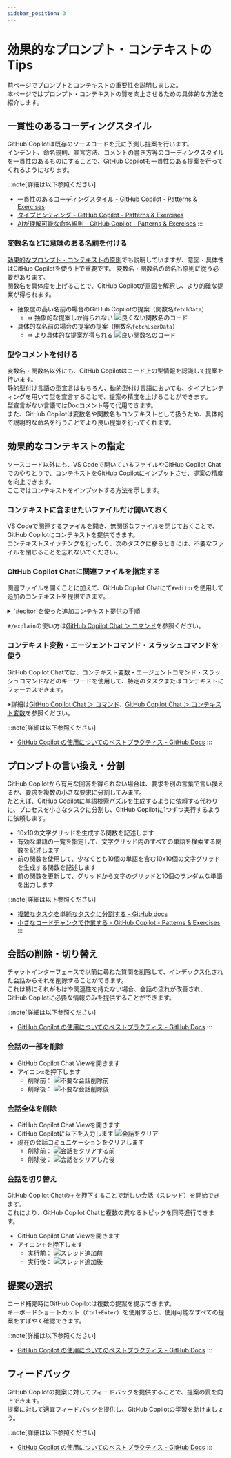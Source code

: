 ```yaml
---
sidebar_position: 3
---
```


# 効果的なプロンプト・コンテキストのTips

前ページでプロンプトとコンテキストの重要性を説明しました。<br/>
本ページではプロンプト・コンテキストの質を向上させるための具体的な方法を紹介します。

## 一貫性のあるコーディングスタイル

GitHub Copilotは既存のソースコードを元に予測し提案を行います。<br/>
インデント、命名規則、宣言方法、コメントの書き方等のコーディングスタイルを一貫性のあるものにすることで、GitHub Copilotも一貫性のある提案を行ってくれるようになります。

<!-- textlint-disable ja-technical-writing/ja-no-mixed-period -->
<!-- textlint-disable jtf-style/4.3.2.大かっこ［］ -->
:::note[詳細は以下参照ください]
<!-- textlint-enable jtf-style/4.3.2.大かっこ［］ -->
<!-- textlint-enable ja-technical-writing/ja-no-mixed-period -->
- [一貫性のあるコーディングスタイル - GitHub Copilot - Patterns & Exercises](https://ai-native-development.gitbook.io/docs/v/ja/design-patterns/consistent-coding-style)
- [タイプヒンティング - GitHub Copilot - Patterns & Exercises](https://ai-native-development.gitbook.io/docs/v/ja/general/type-hinting)
- [AIが理解可能な命名規則 - GitHub Copilot - Patterns & Exercises](https://ai-native-development.gitbook.io/docs/v/ja/design-patterns/ai-readable-naming-convention)
:::

### 変数名などに意味のある名前を付ける

[効果的なプロンプト・コンテキストの原則](./02_prompts-context-principles.md)でも説明していますが、意図・具体性はGitHub Copilotを使う上で重要です。
変数名・関数名の命名も原則に従う必要があります。<br/>
関数名を具体度を上げることで、GitHub Copilotが意図を解釈し、より的確な提案が得られます。

- 抽象度の高い名前の場合のGitHub Copilotの提案（関数名`fetchData`）
  - ⇛ 抽象的な提案しか得られない
  ![良くない関数名のコード](images/function-name_bad.png)
- 具体的な名前の場合の提案の提案（関数名`fetchUserData`）
  - ⇛ より具体的な提案が得られる
  ![良い関数名のコード](images/function-name_good.png)

### 型やコメントを付ける

変数名・関数名以外にも、GitHub Copilotはコード上の型情報を認識して提案を行います。<br/>
静的型付け言語の型宣言はもちろん、動的型付け言語においても、タイプヒンティングを用いて型を宣言することで、提案の精度を上げることができます。<br/>
型宣言がない言語ではDocコメント等で代用できます。<br/>
また、GitHub Copilotは変数名や関数名もコンテキストとして扱うため、具体的で説明的な命名を行うことでより良い提案を行ってくれます。

## 効果的なコンテキストの指定

ソースコード以外にも、VS Codeで開いているファイルやGitHub Copilot Chatでのやりとりで、コンテキストをGitHub Copilotにインプットさせ、提案の精度を向上できます。<br/>
ここではコンテキストをインプットする方法を示します。

### コンテキストに含ませたいファイルだけ開いておく

VS Codeで関連するファイルを開き、無関係なファイルを閉じておくことで、GitHub Copilotにコンテキストを提供できます。<br/>
コンテキストスイッチングを行ったり、次のタスクに移るときには、不要なファイルを閉じることを忘れないでください。

### GitHub Copilot Chatに関連ファイルを指定する

関連ファイルを開くことに加えて、GitHub Copilot Chatにて`#editor`を使用して追加のコンテキストを提供できます。

<details>
<summary>`#editor`を使った追加コンテキスト提供の手順</summary>
- VS Codeで、該当ファイルを開きます
  ![コンテキストに含めるファイルをVS Codeで開く](images/add-context.png)
- GitHub Copilotに以下を入力します
      ```txt
      #editor /removeTxt　ファイルの拡張子が.csv .txt .mdの場合は、リストに該当レコードも削除するを更新してください。
      ```
- 更新後コードが提案されます
</details>

※`/explain`の使い方は[GitHub Copilot Chat ＞ コマンド](../08_vscode-extention/02_github-copilot-chat/03_command.md#スラッシュコマンド)を参照ください。

### コンテキスト変数・エージェントコマンド・スラッシュコマンドを使う

GitHub Copilot Chatでは、コンテキスト変数・エージェントコマンド・スラッシュコマンドなどのキーワードを使用して、特定のタスクまたはコンテキストにフォーカスできます。

※詳細は[GitHub Copilot Chat ＞ コマンド](../08_vscode-extention/02_github-copilot-chat/03_command.md)、[GitHub Copilot Chat ＞ コンテキスト変数](../08_vscode-extention/02_github-copilot-chat/04_context-variable.md)を参照ください。

<!-- textlint-disable ja-technical-writing/ja-no-mixed-period -->
<!-- textlint-disable jtf-style/4.3.2.大かっこ［］ -->
:::note[詳細は以下参照ください]
<!-- textlint-enable jtf-style/4.3.2.大かっこ［］ -->
<!-- textlint-enable ja-technical-writing/ja-no-mixed-period -->
- [GitHub Copilot の使用についてのベストプラクティス - GitHub Docs](https://docs.github.com/ja/copilot/using-github-copilot/best-practices-for-using-github-copilot#copilot-%E3%82%92%E5%BD%B9%E7%AB%8B%E3%81%A4%E5%87%BA%E5%8A%9B%E3%81%AB%E5%B0%8E%E3%81%8F)
:::

## プロンプトの言い換え・分割

GitHub Copilotから有用な回答を得られない場合は、要求を別の言葉で言い換えるか、要求を複数の小さな要求に分割してみます。<br/>
たとえば、GitHub Copilotに単語検索パズルを生成するように依頼する代わりに、プロセスを小さなタスクに分割し、GitHub Copilotに1つずつ実行するように依頼します。

- 10x10の文字グリッドを生成する関数を記述します
- 有効な単語の一覧を指定して、文字グリッド内のすべての単語を検索する関数を記述します
- 前の関数を使用して、少なくとも10個の単語を含む10x10個の文字グリッドを生成する関数を記述します
- 前の関数を更新して、グリッドから文字のグリッドと10個のランダムな単語を出力します

<!-- textlint-disable ja-technical-writing/ja-no-mixed-period -->
<!-- textlint-disable jtf-style/4.3.2.大かっこ［］ -->
:::note[詳細は以下参照ください]
<!-- textlint-enable jtf-style/4.3.2.大かっこ［］ -->
<!-- textlint-enable ja-technical-writing/ja-no-mixed-period -->
- [複雑なタスクを単純なタスクに分割する - GitHub docs](https://docs.github.com/ja/copilot/using-github-copilot/prompt-engineering-for-github-copilot#break-complex-tasks-into-simpler-tasks)<br/>
- [小さなコードチャンクで作業する - GitHub Copilot - Patterns & Exercises](https://ai-native-development.gitbook.io/docs/ja/design-patterns/working-on-small-chunk)
:::

## 会話の削除・切り替え

チャットインターフェースで以前に尋ねた質問を削除して、インデックス化された会話からそれを削除することができます。<br/>
これは特にそれがもはや関連性を持たない場合、会話の流れが改善され、GitHub Copilotに必要な情報のみを提供することができます。

<!-- textlint-disable ja-technical-writing/ja-no-mixed-period -->
<!-- textlint-disable jtf-style/4.3.2.大かっこ［］ -->
:::note[詳細は以下参照ください]
<!-- textlint-enable jtf-style/4.3.2.大かっこ［］ -->
<!-- textlint-enable ja-technical-writing/ja-no-mixed-period -->
- [GitHub Copilot の使用についてのベストプラクティス - GitHub Docs](https://docs.github.com/ja/copilot/using-github-copilot/best-practices-for-using-github-copilot#copilot-%E3%82%92%E5%BD%B9%E7%AB%8B%E3%81%A4%E5%87%BA%E5%8A%9B%E3%81%AB%E5%B0%8E%E3%81%8F)
:::

### 会話の一部を削除

- GitHub Copilot Chat Viewを開きます
- アイコン`x`を押下します
  - 削除前：
    ![不要な会話削除前](images/delete-request_before.png)
  - 削除後：
    ![不要な会話削除後](images/delete-request_after.png)

### 会話全体を削除

- GitHub Copilot Chat Viewを開きます
- GitHub Copilotに以下を入力します
    ![会話をクリア](images/clear-communication-setting.png)
- 現在の会話コミュニケーションをクリアします
  - 削除前：
    ![会話をクリアする前](images/clear-communication_before.png)
  - 削除後：
    ![会話をクリアした後](images/clear-communication_before.png)

### 会話を切り替え

GitHub Copilot Chatの`＋`を押下することで新しい会話（スレッド）を開始できます。<br/>
これにより、GitHub Copilot Chatと複数の異なるトピックを同時進行できます。

- GitHub Copilot Chat Viewを開きます
- アイコン`＋`を押下します
  - 実行前：
    ![スレッド追加前](images/add-thread_before.png)
  - 実行後：
    ![スレッド追加後](images/add-thread_after.png)

## 提案の選択

コード補完時にGitHub Copilotは複数の提案を提示できます。<br/>
キーボードショートカット（`Ctrl+Enter`）を使用すると、使用可能なすべての提案をすばやく確認できます。

<!-- textlint-disable ja-technical-writing/ja-no-mixed-period -->
<!-- textlint-disable jtf-style/4.3.2.大かっこ［］ -->
:::note[詳細は以下参照ください]
<!-- textlint-enable jtf-style/4.3.2.大かっこ［］ -->
<!-- textlint-enable ja-technical-writing/ja-no-mixed-period -->
- [GitHub Copilot の使用についてのベストプラクティス - GitHub Docs](https://docs.github.com/ja/copilot/using-github-copilot/best-practices-for-using-github-copilot#copilot-%E3%82%92%E5%BD%B9%E7%AB%8B%E3%81%A4%E5%87%BA%E5%8A%9B%E3%81%AB%E5%B0%8E%E3%81%8F)
:::

## フィードバック

GitHub Copilotの提案に対してフィードバックを提供することで、提案の質を向上できます。<br/>
提案に対して適宜フィードバックを提供し、GitHub Copilotの学習を助けましょう。

<!-- textlint-disable ja-technical-writing/ja-no-mixed-period -->
<!-- textlint-disable jtf-style/4.3.2.大かっこ［］ -->
:::note[詳細は以下参照ください]
<!-- textlint-enable jtf-style/4.3.2.大かっこ［］ -->
<!-- textlint-enable ja-technical-writing/ja-no-mixed-period -->
- [GitHub Copilot の使用についてのベストプラクティス - GitHub Docs](https://docs.github.com/ja/copilot/using-github-copilot/best-practices-for-using-github-copilot#copilot-%E3%82%92%E5%BD%B9%E7%AB%8B%E3%81%A4%E5%87%BA%E5%8A%9B%E3%81%AB%E5%B0%8E%E3%81%8F)
:::
